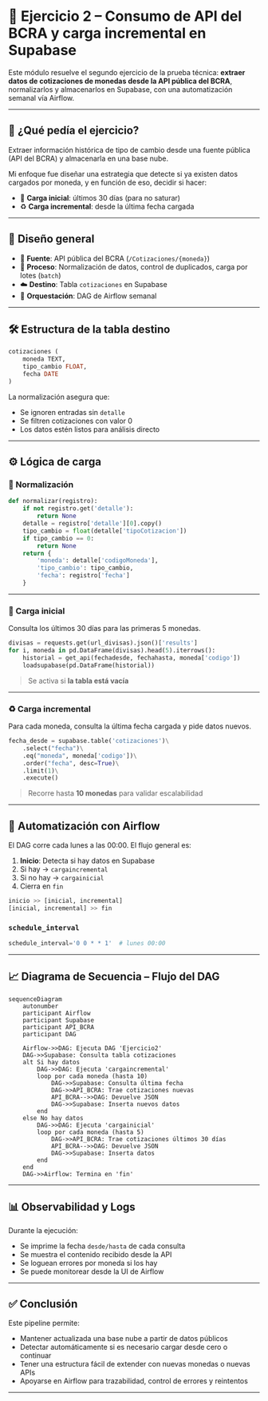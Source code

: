 
# 🧪 Ejercicio 2 – Consumo de API del BCRA y carga incremental en Supabase

Este módulo resuelve el segundo ejercicio de la prueba técnica: **extraer datos de cotizaciones de monedas desde la API pública del BCRA**, normalizarlos y almacenarlos en Supabase, con una automatización semanal vía Airflow.

---

## 🧠 ¿Qué pedía el ejercicio?

Extraer información histórica de tipo de cambio desde una fuente pública (API del BCRA) y almacenarla en una base nube.

Mi enfoque fue diseñar una estrategia que detecte si ya existen datos cargados por moneda, y en función de eso, decidir si hacer:

- 🔄 **Carga inicial**: últimos 30 días (para no saturar)
- ♻️ **Carga incremental**: desde la última fecha cargada

---

## 🧩 Diseño general

- 📡 **Fuente**: API pública del BCRA (`/Cotizaciones/{moneda}`)
- 🧰 **Proceso**: Normalización de datos, control de duplicados, carga por lotes (`batch`)
- ☁️ **Destino**: Tabla `cotizaciones` en Supabase
- 🔁 **Orquestación**: DAG de Airflow semanal

---

## 🛠️ Estructura de la tabla destino

```sql
cotizaciones (
    moneda TEXT,
    tipo_cambio FLOAT,
    fecha DATE
)
```

La normalización asegura que:

- Se ignoren entradas sin `detalle`
- Se filtren cotizaciones con valor 0
- Los datos estén listos para análisis directo

---

## ⚙️ Lógica de carga

### 🔄 Normalización

```python
def normalizar(registro):
    if not registro.get('detalle'):
        return None
    detalle = registro['detalle'][0].copy()
    tipo_cambio = float(detalle['tipoCotizacion'])
    if tipo_cambio == 0:
        return None
    return {
        'moneda': detalle['codigoMoneda'],
        'tipo_cambio': tipo_cambio,
        'fecha': registro['fecha']
    }
```

---

### 🚀 Carga inicial

Consulta los últimos 30 días para las primeras 5 monedas.

```python
divisas = requests.get(url_divisas).json()['results']
for i, moneda in pd.DataFrame(divisas).head(5).iterrows():
    historial = get_api(fechadesde, fechahasta, moneda['codigo'])
    loadsupabase(pd.DataFrame(historial))
```

> Se activa si **la tabla está vacía**

---

### ♻️ Carga incremental

Para cada moneda, consulta la última fecha cargada y pide datos nuevos.

```python
fecha_desde = supabase.table('cotizaciones')\
    .select("fecha")\
    .eq("moneda", moneda['codigo'])\
    .order("fecha", desc=True)\
    .limit(1)\
    .execute()
```

> Recorre hasta **10 monedas** para validar escalabilidad

---

## 📅 Automatización con Airflow

El DAG corre cada lunes a las 00:00. El flujo general es:

1. **Inicio**: Detecta si hay datos en Supabase
2. Si hay → `cargaincremental`
3. Si no hay → `cargainicial`
4. Cierra en `fin`

```python
inicio >> [inicial, incremental]
[inicial, incremental] >> fin
```

### `schedule_interval`

```python
schedule_interval='0 0 * * 1'  # lunes 00:00
```

---

## 📈 Diagrama de Secuencia – Flujo del DAG

```mermaid
sequenceDiagram
    autonumber
    participant Airflow
    participant Supabase
    participant API_BCRA
    participant DAG

    Airflow->>DAG: Ejecuta DAG 'Ejercicio2'
    DAG->>Supabase: Consulta tabla cotizaciones
    alt Si hay datos
        DAG->>DAG: Ejecuta 'cargaincremental'
        loop por cada moneda (hasta 10)
            DAG->>Supabase: Consulta última fecha
            DAG->>API_BCRA: Trae cotizaciones nuevas
            API_BCRA-->>DAG: Devuelve JSON
            DAG->>Supabase: Inserta nuevos datos
        end
    else No hay datos
        DAG->>DAG: Ejecuta 'cargainicial'
        loop por cada moneda (hasta 5)
            DAG->>API_BCRA: Trae cotizaciones últimos 30 días
            API_BCRA-->>DAG: Devuelve JSON
            DAG->>Supabase: Inserta datos
        end
    end
    DAG->>Airflow: Termina en 'fin'
```

---

## 📊 Observabilidad y Logs

Durante la ejecución:

- Se imprime la fecha `desde/hasta` de cada consulta
- Se muestra el contenido recibido desde la API
- Se loguean errores por moneda si los hay
- Se puede monitorear desde la UI de Airflow

---

## ✅ Conclusión

Este pipeline permite:

- Mantener actualizada una base nube a partir de datos públicos
- Detectar automáticamente si es necesario cargar desde cero o continuar
- Tener una estructura fácil de extender con nuevas monedas o nuevas APIs
- Apoyarse en Airflow para trazabilidad, control de errores y reintentos

---
